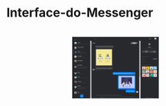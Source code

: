 # Interface-do-Messenger
<h1 align="center">
    <img alt="terminal" title="terminal" src="https://github.com/IamThiago-IT/Interface-do-Messenger/blob/master/Src/WhatsApp%20Image%202020-05-11%20at%204.38.15%20PM.jpeg" width="200px" />
</h1>
